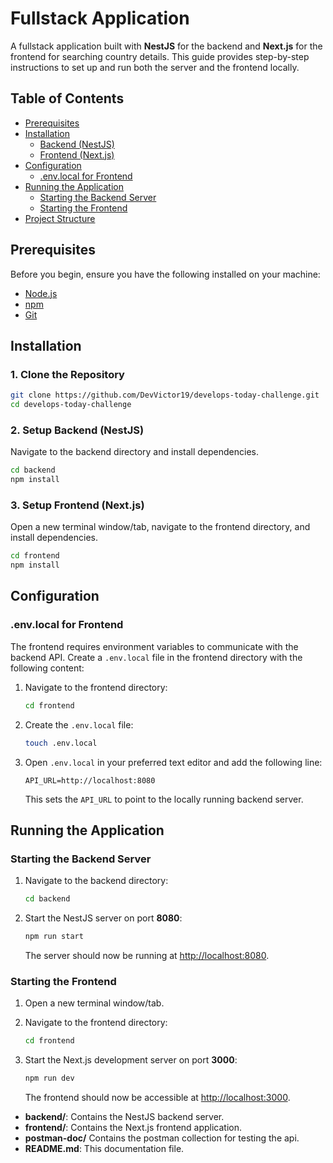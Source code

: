 # Fullstack Application

A fullstack application built with **NestJS** for the backend and **Next.js** for the frontend for searching country details. This guide provides step-by-step instructions to set up and run both the server and the frontend locally.

## Table of Contents

- [Prerequisites](#prerequisites)
- [Installation](#installation)
  - [Backend (NestJS)](#backend-nestjs)
  - [Frontend (Next.js)](#frontend-nextjs)
- [Configuration](#configuration)
  - [.env.local for Frontend](#envlocal-for-frontend)
- [Running the Application](#running-the-application)
  - [Starting the Backend Server](#starting-the-backend-server)
  - [Starting the Frontend](#starting-the-frontend)
- [Project Structure](#project-structure)

## Prerequisites

Before you begin, ensure you have the following installed on your machine:

- [Node.js](https://nodejs.org/)
- [npm](https://www.npmjs.com/)
- [Git](https://git-scm.com/)

## Installation

### 1. Clone the Repository

```bash
git clone https://github.com/DevVictor19/develops-today-challenge.git
cd develops-today-challenge
```

### 2. Setup Backend (NestJS)

Navigate to the backend directory and install dependencies.

```bash
cd backend
npm install
```

### 3. Setup Frontend (Next.js)

Open a new terminal window/tab, navigate to the frontend directory, and install dependencies.

```bash
cd frontend
npm install
```

## Configuration

### .env.local for Frontend

The frontend requires environment variables to communicate with the backend API. Create a `.env.local` file in the frontend directory with the following content:

1. Navigate to the frontend directory:

   ```bash
   cd frontend
   ```

2. Create the `.env.local` file:

   ```bash
   touch .env.local
   ```

3. Open `.env.local` in your preferred text editor and add the following line:

   ```env
   API_URL=http://localhost:8080
   ```

   This sets the `API_URL` to point to the locally running backend server.

## Running the Application

### Starting the Backend Server

1. Navigate to the backend directory:

   ```bash
   cd backend
   ```

2. Start the NestJS server on port **8080**:

   ```bash
   npm run start
   ```

   The server should now be running at [http://localhost:8080](http://localhost:8080).

### Starting the Frontend

1. Open a new terminal window/tab.

2. Navigate to the frontend directory:

   ```bash
   cd frontend
   ```

3. Start the Next.js development server on port **3000**:

   ```bash
   npm run dev
   ```

   The frontend should now be accessible at [http://localhost:3000](http://localhost:3000).

- **backend/**: Contains the NestJS backend server.
- **frontend/**: Contains the Next.js frontend application.
- **postman-doc/** Contains the postman collection for testing the api.
- **README.md**: This documentation file.
